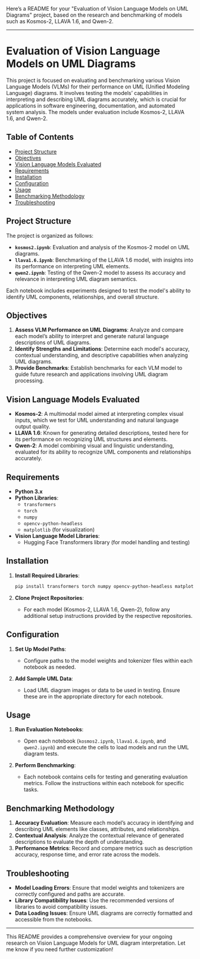 Here’s a README for your "Evaluation of Vision Language Models on UML Diagrams" project, based on the research and benchmarking of models such as Kosmos-2, LLAVA 1.6, and Qwen-2.

---

# Evaluation of Vision Language Models on UML Diagrams

This project is focused on evaluating and benchmarking various Vision Language Models (VLMs) for their performance on UML (Unified Modeling Language) diagrams. It involves testing the models’ capabilities in interpreting and describing UML diagrams accurately, which is crucial for applications in software engineering, documentation, and automated system analysis. The models under evaluation include Kosmos-2, LLAVA 1.6, and Qwen-2.

## Table of Contents

- [Project Structure](#project-structure)
- [Objectives](#objectives)
- [Vision Language Models Evaluated](#vision-language-models-evaluated)
- [Requirements](#requirements)
- [Installation](#installation)
- [Configuration](#configuration)
- [Usage](#usage)
- [Benchmarking Methodology](#benchmarking-methodology)
- [Troubleshooting](#troubleshooting)

## Project Structure

The project is organized as follows:

- **`kosmos2.ipynb`**: Evaluation and analysis of the Kosmos-2 model on UML diagrams.
- **`llava1.6.ipynb`**: Benchmarking of the LLAVA 1.6 model, with insights into its performance on interpreting UML elements.
- **`qwen2.ipynb`**: Testing of the Qwen-2 model to assess its accuracy and relevance in interpreting UML diagram semantics.

Each notebook includes experiments designed to test the model's ability to identify UML components, relationships, and overall structure.

## Objectives

1. **Assess VLM Performance on UML Diagrams**: Analyze and compare each model’s ability to interpret and generate natural language descriptions of UML diagrams.
2. **Identify Strengths and Limitations**: Determine each model's accuracy, contextual understanding, and descriptive capabilities when analyzing UML diagrams.
3. **Provide Benchmarks**: Establish benchmarks for each VLM model to guide future research and applications involving UML diagram processing.

## Vision Language Models Evaluated

- **Kosmos-2**: A multimodal model aimed at interpreting complex visual inputs, which we test for UML understanding and natural language output quality.
- **LLAVA 1.6**: Known for generating detailed descriptions, tested here for its performance on recognizing UML structures and elements.
- **Qwen-2**: A model combining visual and linguistic understanding, evaluated for its ability to recognize UML components and relationships accurately.

## Requirements

- **Python 3.x**
- **Python Libraries**:
  - `transformers`
  - `torch`
  - `numpy`
  - `opencv-python-headless`
  - `matplotlib` (for visualization)
- **Vision Language Model Libraries**:
  - Hugging Face Transformers library (for model handling and testing)

## Installation

1. **Install Required Libraries**:

    ```bash
    pip install transformers torch numpy opencv-python-headless matplotlib
    ```

2. **Clone Project Repositories**:
   - For each model (Kosmos-2, LLAVA 1.6, Qwen-2), follow any additional setup instructions provided by the respective repositories.

## Configuration

1. **Set Up Model Paths**:
   - Configure paths to the model weights and tokenizer files within each notebook as needed.

2. **Add Sample UML Data**:
   - Load UML diagram images or data to be used in testing. Ensure these are in the appropriate directory for each notebook.

## Usage

1. **Run Evaluation Notebooks**:
   - Open each notebook (`kosmos2.ipynb`, `llava1.6.ipynb`, and `qwen2.ipynb`) and execute the cells to load models and run the UML diagram tests.

2. **Perform Benchmarking**:
   - Each notebook contains cells for testing and generating evaluation metrics. Follow the instructions within each notebook for specific tasks.

## Benchmarking Methodology

1. **Accuracy Evaluation**: Measure each model’s accuracy in identifying and describing UML elements like classes, attributes, and relationships.
2. **Contextual Analysis**: Analyze the contextual relevance of generated descriptions to evaluate the depth of understanding.
3. **Performance Metrics**: Record and compare metrics such as description accuracy, response time, and error rate across the models.

## Troubleshooting

- **Model Loading Errors**: Ensure that model weights and tokenizers are correctly configured and paths are accurate.
- **Library Compatibility Issues**: Use the recommended versions of libraries to avoid compatibility issues.
- **Data Loading Issues**: Ensure UML diagrams are correctly formatted and accessible from the notebooks.

---

This README provides a comprehensive overview for your ongoing research on Vision Language Models for UML diagram interpretation. Let me know if you need further customization!
